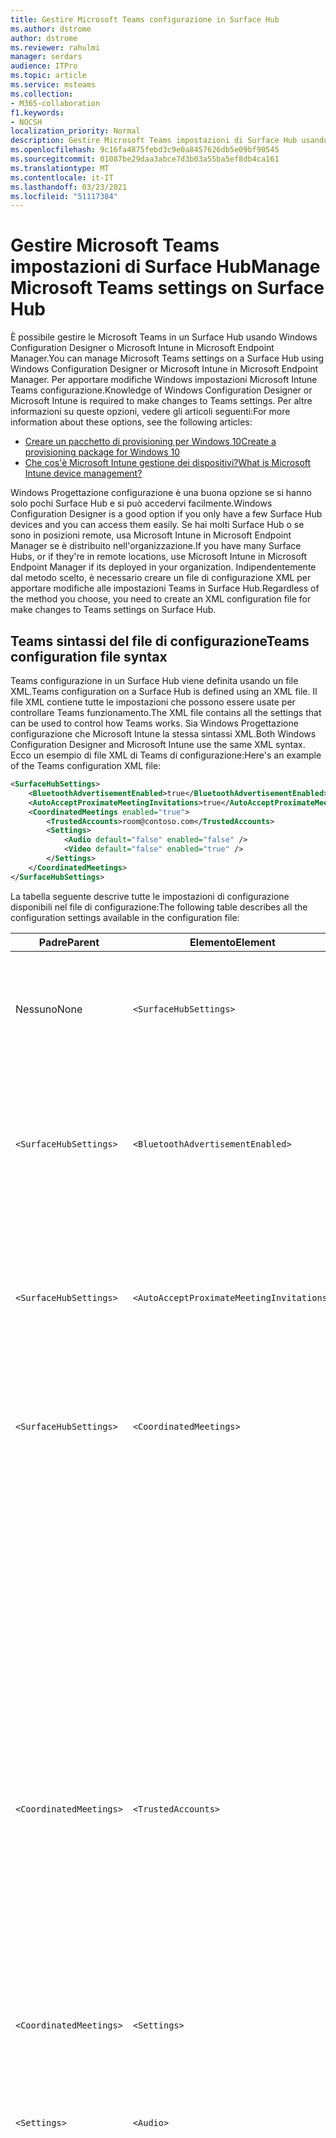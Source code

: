 ```yaml
---
title: Gestire Microsoft Teams configurazione in Surface Hub
ms.author: dstrome
author: dstrome
ms.reviewer: rahulmi
manager: serdars
audience: ITPro
ms.topic: article
ms.service: msteams
ms.collection:
- M365-collaboration
f1.keywords:
- NOCSH
localization_priority: Normal
description: Gestire Microsoft Teams impostazioni di Surface Hub usando Microsoft Intune e Windows Configuration Designer
ms.openlocfilehash: 9c16fa4875febd3c9e0a8457626db5e09bf90545
ms.sourcegitcommit: 01087be29daa3abce7d3b03a55ba5ef8db4ca161
ms.translationtype: MT
ms.contentlocale: it-IT
ms.lasthandoff: 03/23/2021
ms.locfileid: "51117384"
---
```

# <a name="manage-microsoft-teams-settings-on-surface-hub"></a><span data-ttu-id="0af92-103">Gestire Microsoft Teams impostazioni di Surface Hub</span><span class="sxs-lookup"><span data-stu-id="0af92-103">Manage Microsoft Teams settings on Surface Hub</span></span>

<span data-ttu-id="0af92-104">È possibile gestire le Microsoft Teams in un Surface Hub usando Windows Configuration Designer o Microsoft Intune in Microsoft Endpoint Manager.</span><span class="sxs-lookup"><span data-stu-id="0af92-104">You can manage Microsoft Teams settings on a Surface Hub using Windows Configuration Designer or Microsoft Intune in Microsoft Endpoint Manager.</span></span> <span data-ttu-id="0af92-105">Per apportare modifiche Windows impostazioni Microsoft Intune Teams configurazione.</span><span class="sxs-lookup"><span data-stu-id="0af92-105">Knowledge of Windows Configuration Designer or Microsoft Intune is required to make changes to Teams settings.</span></span> <span data-ttu-id="0af92-106">Per altre informazioni su queste opzioni, vedere gli articoli seguenti:</span><span class="sxs-lookup"><span data-stu-id="0af92-106">For more information about these options, see the following articles:</span></span>

- [<span data-ttu-id="0af92-107">Creare un pacchetto di provisioning per Windows 10</span><span class="sxs-lookup"><span data-stu-id="0af92-107">Create a provisioning package for Windows 10</span></span>](/windows/configuration/provisioning-packages/provisioning-create-package)
- [<span data-ttu-id="0af92-108">Che cos'è Microsoft Intune gestione dei dispositivi?</span><span class="sxs-lookup"><span data-stu-id="0af92-108">What is Microsoft Intune device management?</span></span>](/mem/intune/remote-actions/device-management)

<span data-ttu-id="0af92-109">Windows Progettazione configurazione è una buona opzione se si hanno solo pochi Surface Hub e si può accedervi facilmente.</span><span class="sxs-lookup"><span data-stu-id="0af92-109">Windows Configuration Designer is a good option if you only have a few Surface Hub devices and you can access them easily.</span></span> <span data-ttu-id="0af92-110">Se hai molti Surface Hub o se sono in posizioni remote, usa Microsoft Intune in Microsoft Endpoint Manager se è distribuito nell'organizzazione.</span><span class="sxs-lookup"><span data-stu-id="0af92-110">If you have many Surface Hubs, or if they're in remote locations, use Microsoft Intune in Microsoft Endpoint Manager if its deployed in your organization.</span></span> <span data-ttu-id="0af92-111">Indipendentemente dal metodo scelto, è necessario creare un file di configurazione XML per apportare modifiche alle impostazioni Teams in Surface Hub.</span><span class="sxs-lookup"><span data-stu-id="0af92-111">Regardless of the method you choose, you need to create an XML configuration file for make changes to Teams settings on Surface Hub.</span></span>

## <a name="teams-configuration-file-syntax"></a><span data-ttu-id="0af92-112">Teams sintassi del file di configurazione</span><span class="sxs-lookup"><span data-stu-id="0af92-112">Teams configuration file syntax</span></span>

<span data-ttu-id="0af92-113">Teams configurazione in un Surface Hub viene definita usando un file XML.</span><span class="sxs-lookup"><span data-stu-id="0af92-113">Teams configuration on a Surface Hub is defined using an XML file.</span></span> <span data-ttu-id="0af92-114">Il file XML contiene tutte le impostazioni che possono essere usate per controllare Teams funzionamento.</span><span class="sxs-lookup"><span data-stu-id="0af92-114">The XML file contains all the settings that can be used to control how Teams works.</span></span> <span data-ttu-id="0af92-115">Sia Windows Progettazione configurazione che Microsoft Intune la stessa sintassi XML.</span><span class="sxs-lookup"><span data-stu-id="0af92-115">Both Windows Configuration Designer and Microsoft Intune use the same XML syntax.</span></span> <span data-ttu-id="0af92-116">Ecco un esempio di file XML di Teams di configurazione:</span><span class="sxs-lookup"><span data-stu-id="0af92-116">Here's an example of the Teams configuration XML file:</span></span>

```xml
<SurfaceHubSettings>
    <BluetoothAdvertisementEnabled>true</BluetoothAdvertisementEnabled>
    <AutoAcceptProximateMeetingInvitations>true</AutoAcceptProximateMeetingInvitations>
    <CoordinatedMeetings enabled="true"> 
        <TrustedAccounts>room@contoso.com</TrustedAccounts>
        <Settings> 
            <Audio default="false" enabled="false" />
            <Video default="false" enabled="true" /> 
        </Settings> 
    </CoordinatedMeetings>
</SurfaceHubSettings>
```

<span data-ttu-id="0af92-117">La tabella seguente descrive tutte le impostazioni di configurazione disponibili nel file di configurazione:</span><span class="sxs-lookup"><span data-stu-id="0af92-117">The following table describes all the configuration settings available in the configuration file:</span></span>

| <span data-ttu-id="0af92-118">Padre</span><span class="sxs-lookup"><span data-stu-id="0af92-118">Parent</span></span>                  | <span data-ttu-id="0af92-119">Elemento</span><span class="sxs-lookup"><span data-stu-id="0af92-119">Element</span></span>                                   | <span data-ttu-id="0af92-120">Attributo</span><span class="sxs-lookup"><span data-stu-id="0af92-120">Attribute</span></span> | <span data-ttu-id="0af92-121">Descrizione</span><span class="sxs-lookup"><span data-stu-id="0af92-121">Description</span></span>                                                                                                                                                                                                                                                                                                                                                                                                                                                                                                          |
|-------------------------|-------------------------------------------|-----------|----------------------------------------------------------------------------------------------------------------------------------------------------------------------------------------------------------------------------------------------------------------------------------------------------------------------------------------------------------------------------------------------------------------------------------------------------------------------------------------------------------------------|
| <span data-ttu-id="0af92-122">Nessuno</span><span class="sxs-lookup"><span data-stu-id="0af92-122">None</span></span>                    | `<SurfaceHubSettings>`                    |           | <span data-ttu-id="0af92-123">Contiene tutti gli elementi di configurazione Teams configurazione in un Surface Hub.</span><span class="sxs-lookup"><span data-stu-id="0af92-123">Contains all configuration elements for Teams configuration on a Surface Hub.</span></span>                                                                                                                                                                                                                                                                                                                                                                                                                                        |
| `<SurfaceHubSettings>`  | `<BluetoothAdvertisementEnabled>`         |           | <span data-ttu-id="0af92-124">Determina se Surface Hub annuncia che è disponibile per Bluetooth connessioni.</span><span class="sxs-lookup"><span data-stu-id="0af92-124">Determines whether Surface Hub advertises that it's available for Bluetooth connections.</span></span><br><span data-ttu-id="0af92-125">Valori accettati: `true` , `false`</span><span class="sxs-lookup"><span data-stu-id="0af92-125">Accepted values: `true`, `false`</span></span>                                                                                                                                                                                                                                                                                                                                                                                         |
| `<SurfaceHubSettings>`  | `<AutoAcceptProximateMeetingInvitations>` |           | <span data-ttu-id="0af92-126">Determina se Teams accetta automaticamente riunioni basate sulla prossimità.</span><span class="sxs-lookup"><span data-stu-id="0af92-126">Determines whether Teams will automatically accept proximity-based meetings.</span></span><br><span data-ttu-id="0af92-127">Valori accettati: `true` , `false`</span><span class="sxs-lookup"><span data-stu-id="0af92-127">Accepted values: `true`, `false`</span></span>                                                                                                                                                                                                                                                                                                                                                                                                     |
| `<SurfaceHubSettings>`  | `<CoordinatedMeetings>`                   |           | <span data-ttu-id="0af92-128">Contiene tutti gli elementi di configurazione per le riunioni coordinate.</span><span class="sxs-lookup"><span data-stu-id="0af92-128">Contains all configuration elements for Coordinated Meetings.</span></span>                                                                                                                                                                                                                                                                                                                                                                                                                                                        |
|                         |                                           | `enabled` | <span data-ttu-id="0af92-129">Determina se Teams è configurato per partecipare a riunioni coordinate con altri dispositivi.</span><span class="sxs-lookup"><span data-stu-id="0af92-129">Determines whether Teams is configured to participate in Coordinated Meetings with other devices.</span></span><br><span data-ttu-id="0af92-130">Valori accettati: `true` , `false`</span><span class="sxs-lookup"><span data-stu-id="0af92-130">Accepted values: `true`, `false`</span></span>                                                                                                                                                                                                                                                                                                                                                                                |
| `<CoordinatedMeetings>` | `<TrustedAccounts>`                       |           | <span data-ttu-id="0af92-131">Si tratta di un elenco separato da virgole di UPN per ogni dispositivo sala Teams o Surface Hub da cui il dispositivo deve accettare le convocazioni di partecipazione alla riunione o a cui devono essere inviate le convocazioni di partecipazione alla riunione.</span><span class="sxs-lookup"><span data-stu-id="0af92-131">This is a comma-separated list of UPNs for each Teams Room device or Surface Hub that the device should accept meeting join requests from, or to which meeting join requests should be sent.</span></span><br><span data-ttu-id="0af92-132">Valori accettati: stringa</span><span class="sxs-lookup"><span data-stu-id="0af92-132">Accepted values: string</span></span>                                                                                                                                                                                                                                                                                                                         |
| `<CoordinatedMeetings>` | `<Settings>`                              |           | <span data-ttu-id="0af92-133">Contiene gli elementi di configurazione audio e video per le riunioni coordinate</span><span class="sxs-lookup"><span data-stu-id="0af92-133">Contains configuration audio and video configuration elements for Coordinated Meetings</span></span>                                                                                                                                                                                                                                                                                                                                                                                                                               |
| `<Settings>`            | `<Audio>`                                 |           | <span data-ttu-id="0af92-134">Controlla la configurazione audio per Teams in un Surface Hub.</span><span class="sxs-lookup"><span data-stu-id="0af92-134">Controls audio configuration for Teams on a Surface Hub.</span></span>                                                                                                                                                                                                                                                                                                                                                                                                                                                             |
|                         |                                           | `default` | <span data-ttu-id="0af92-135">Determina il dispositivo in cui il microfono sarà attivo all'avvio di una riunione.</span><span class="sxs-lookup"><span data-stu-id="0af92-135">Determines on which device the microphone will be active when a meeting starts.</span></span> <span data-ttu-id="0af92-136">Questo campo può essere impostato su un solo dispositivo (in genere un dispositivo di Teams Rooms), mentre il resto dei dispositivi deve avere questo campo impostato su per evitare l'eco audio e `true` `false` il feedback.</span><span class="sxs-lookup"><span data-stu-id="0af92-136">Only one device (typically a Teams Rooms device) can have this field set to `true` while the rest of the devices must have this field set to `false` to avoid audio echo and feedback.</span></span><br><span data-ttu-id="0af92-137">Valori accettati: `true` , `false`</span><span class="sxs-lookup"><span data-stu-id="0af92-137">Accepted values: `true`, `false`</span></span>                                                                                                                                                                                                           |
|                         |                                           | `enabled` | <span data-ttu-id="0af92-138">Determina se i partecipanti a una riunione possono attivare o disattivare il microfono.</span><span class="sxs-lookup"><span data-stu-id="0af92-138">Determines whether participants in a meeting can toggle the microphone on or off.</span></span> <span data-ttu-id="0af92-139">Per i **dispositivi** in cui è impostata l'impostazione predefinita Audio, questa impostazione deve essere impostata su in modo che i partecipanti non possano attivare accidentalmente un microfono e causare eco `false` `false` audio o feedback.</span><span class="sxs-lookup"><span data-stu-id="0af92-139">Devices on which **Audio default** is set to `false` should have this setting set to `false` so that participants can't accidentally turn on a microphone and cause audio echo or feedback.</span></span><p><span data-ttu-id="0af92-140">Se **l'opzione Audio** predefinita è impostata su , questa impostazione viene ignorata e i partecipanti possono disattivare o `true` riattivare l'audio del microfono.</span><span class="sxs-lookup"><span data-stu-id="0af92-140">If **Audio default** is set to `true`, this setting is ignored and participants can mute or unmute the microphone.</span></span><br><span data-ttu-id="0af92-141">Valori accettati: `true` , `false`</span><span class="sxs-lookup"><span data-stu-id="0af92-141">Accepted values: `true`, `false`</span></span>                                                                               |
| `<Settings>`            | `<Video>`                                 |           | <span data-ttu-id="0af92-142">Controlla la configurazione video per Teams in un Surface Hub.</span><span class="sxs-lookup"><span data-stu-id="0af92-142">Controls video configuration for Teams on a Surface Hub.</span></span>                                                                                                                                                                                                                                                                                                                                                                                                                                                             |
|                         |                                           | `default` | <span data-ttu-id="0af92-143">Determina il dispositivo in cui la fotocamera sarà attiva all'avvio di una riunione.</span><span class="sxs-lookup"><span data-stu-id="0af92-143">Determines on which device the camera will be active when a meeting starts.</span></span> <span data-ttu-id="0af92-144">Per un'esperienza ottimale, è consigliabile impostare su solo il dispositivo Teams Rooms mentre tutti gli altri `true` dispositivi sono impostati su `false` .</span><span class="sxs-lookup"><span data-stu-id="0af92-144">For the best experience, we recommend that only the Teams Rooms device be set to `true` while all other devices are set to `false`.</span></span><br><span data-ttu-id="0af92-145">Valori accettati: `true` , `false`</span><span class="sxs-lookup"><span data-stu-id="0af92-145">Accepted values: `true`, `false`</span></span>                                                                                                                                                                                                                                                                  |
|                         |                                           | `enabled` | <span data-ttu-id="0af92-146">Determina se i partecipanti a una riunione possono attivare o disattivare la fotocamera.</span><span class="sxs-lookup"><span data-stu-id="0af92-146">Determines whether participants in a meeting can toggle the camera on or off.</span></span> <span data-ttu-id="0af92-147">È possibile impostare questa opzione su qualsiasi altro dispositivo nell'evento in cui i partecipanti vogliono condividere prospettive video diverse, ad esempio se un partecipante usa la lavagna Surface Hub `true` video.</span><span class="sxs-lookup"><span data-stu-id="0af92-147">You can set this to `true` on any other devices in the event participants want to share different video perspectives (such as if a participant is using the Surface Hub whiteboard).</span></span> <span data-ttu-id="0af92-148">Se non si vuole che i partecipanti accendono o spegnino una fotocamera in un dispositivo, impostare questa opzione su `false` .</span><span class="sxs-lookup"><span data-stu-id="0af92-148">If you don't want participants to turn a camera on or off on a device, set this to `false`.</span></span><p> <span data-ttu-id="0af92-149">Se **l'impostazione predefinita** video è impostata su , questa impostazione viene ignorata e i partecipanti possono attivare o disattivare `true` la fotocamera.</span><span class="sxs-lookup"><span data-stu-id="0af92-149">If **Video default** is set to `true`, this setting is ignored and participants can turn the camera on or off.</span></span><br><span data-ttu-id="0af92-150">Valori accettati: `true` , `false`</span><span class="sxs-lookup"><span data-stu-id="0af92-150">Accepted values: `true`, `false`</span></span> |

## <a name="apply-teams-settings-to-surface-hub"></a><span data-ttu-id="0af92-151">Applicare Teams impostazioni di Surface Hub</span><span class="sxs-lookup"><span data-stu-id="0af92-151">Apply Teams settings to Surface Hub</span></span>

<span data-ttu-id="0af92-152">Applicare o aggiornare le Teams di configurazione Surface Hub usando Windows Configuration Designer o Microsoft Intune in Microsoft Endpoint Manager.</span><span class="sxs-lookup"><span data-stu-id="0af92-152">Apply or update Teams configuration settings on Surface Hub using either Windows Configuration Designer or Microsoft Intune in Microsoft Endpoint Manager.</span></span>

### <a name="use-windows-configuration-designer"></a><span data-ttu-id="0af92-153">Usare Windows Progettazione configurazione</span><span class="sxs-lookup"><span data-stu-id="0af92-153">Use Windows Configuration Designer</span></span>

<span data-ttu-id="0af92-154">È possibile usare Windows Configuration Designer per creare un pacchetto di provisioning che è possibile usare per applicare Teams impostazioni ai Surface Hub.</span><span class="sxs-lookup"><span data-stu-id="0af92-154">You can use Windows Configuration Designer to create a provisioning package that you can use to apply Teams settings to your Surface Hubs.</span></span> <span data-ttu-id="0af92-155">Incollare il file XML creato in precedenza in Progettazione Windows configurazione per creare il pacchetto di provisioning.</span><span class="sxs-lookup"><span data-stu-id="0af92-155">You'll paste the XML file you created above into Windows Configuration Designer to create the provisioning package.</span></span>

> [!IMPORTANT]
> <span data-ttu-id="0af92-156">Se hai già applicato la configurazione Teams al tuo Surface Hub usando un pacchetto di provisioning e vuoi cambiarla, devi prima rimuovere il pacchetto di provisioning esistente.</span><span class="sxs-lookup"><span data-stu-id="0af92-156">If you've already applied Teams configuration to your Surface Hub using a provisioning package and want to change it, you need to remove the existing provisioning package first.</span></span> <span data-ttu-id="0af92-157">Per altre informazioni, vedere [Rimuovere un pacchetto di provisioning creato da Windows Configuration Designer.](#remove-a-provisioning-package-created-by-windows-configuration-designer)</span><span class="sxs-lookup"><span data-stu-id="0af92-157">For more information, see [Remove a provisioning package created by Windows Configuration Designer](#remove-a-provisioning-package-created-by-windows-configuration-designer).</span></span>

<span data-ttu-id="0af92-158">Eseguire le operazioni seguenti per creare il pacchetto di provisioning in Windows Configuration Designer:</span><span class="sxs-lookup"><span data-stu-id="0af92-158">Do the following to create the provisioning package in Windows Configuration Designer:</span></span>

1. <span data-ttu-id="0af92-159">Installare Windows Configuration Designer da Windows Store nel computer locale e aprirlo</span><span class="sxs-lookup"><span data-stu-id="0af92-159">Install Windows Configuration Designer from the Windows Store on your local computer and open it</span></span>
2. <span data-ttu-id="0af92-160">Selezionare **Provisioning Surface Hub dispositivi e** quindi passare **all'editor avanzato**</span><span class="sxs-lookup"><span data-stu-id="0af92-160">Select **Provision Surface Hub devices** and then **Switch to advanced editor**</span></span>
3. <span data-ttu-id="0af92-161">Nella schermata successiva espandere **WindowsTeamSettings**  >  **Teams** e selezionare **Configurazioni**</span><span class="sxs-lookup"><span data-stu-id="0af92-161">On the next screen, expand **WindowsTeamSettings** > **Teams** and select **Configurations**</span></span>
4. <span data-ttu-id="0af92-162">Nel campo accanto a **Configurazioni** nel riquadro centrale incollare la singola riga di CODICE XML creata in precedenza</span><span class="sxs-lookup"><span data-stu-id="0af92-162">In the field next to **Configurations** in the middle pane, paste the single line of XML you created above</span></span>
5. <span data-ttu-id="0af92-163">Selezionare **Esporta**  >  **pacchetto di provisioning**</span><span class="sxs-lookup"><span data-stu-id="0af92-163">Select **Export** > **Provisioning package**</span></span>
6. <span data-ttu-id="0af92-164">Specificare un nome per il pacchetto di provisioning in **Nome** e selezionare   >  **Avanti**</span><span class="sxs-lookup"><span data-stu-id="0af92-164">Provide a name for the provisioning package in **Name** and select **Next** > **Next**</span></span>
7. <span data-ttu-id="0af92-165">Specificare un percorso in cui salvare il pacchetto di provisioning e selezionare **Avanti**</span><span class="sxs-lookup"><span data-stu-id="0af92-165">Specify a location to save the provisioning package and select **Next**</span></span>
8. <span data-ttu-id="0af92-166">Selezionare **Genera** per creare il pacchetto di provisioning e quindi **fine**</span><span class="sxs-lookup"><span data-stu-id="0af92-166">Select **Build** to create the provisioning package and then **Finish**</span></span>

<span data-ttu-id="0af92-167">Infine, dopo aver creato il pacchetto di provisioning, eseguire le operazioni seguenti per applicare il pacchetto di provisioning al Surface Hub:</span><span class="sxs-lookup"><span data-stu-id="0af92-167">Finally, after you've created the provisioning package, do the following to apply the provisioning package to your Surface Hub:</span></span>

1. <span data-ttu-id="0af92-168">Salvare il pacchetto di provisioning creato in precedenza in un'unità USB</span><span class="sxs-lookup"><span data-stu-id="0af92-168">Save the provisioning package you created above to a USB drive</span></span>
2. <span data-ttu-id="0af92-169">Inserire l'unità USB nel Surface Hub</span><span class="sxs-lookup"><span data-stu-id="0af92-169">Insert the USB drive into your Surface Hub</span></span>
3. <span data-ttu-id="0af92-170">Nel Surface Hub, apri il menu Start, seleziona **Tutte le app** e quindi seleziona **Impostazioni**</span><span class="sxs-lookup"><span data-stu-id="0af92-170">On your Surface Hub, open the Start menu, select **All apps**, and then select **Settings**</span></span>
4. <span data-ttu-id="0af92-171">Specificare il nome utente e la password dell'amministratore e quindi selezionare **Sì**</span><span class="sxs-lookup"><span data-stu-id="0af92-171">Provide your admin username and password and then select **Yes**</span></span>
5. <span data-ttu-id="0af92-172">Passare a **Surface Hub**, **Gestione dispositivi**, Aggiungere o rimuovere un pacchetto di **provisioning** e quindi aggiungere **un pacchetto**</span><span class="sxs-lookup"><span data-stu-id="0af92-172">Go to **Surface Hub**, **Device management**, **Add or remove a provisioning package**, and then **Add a package**</span></span>
6. <span data-ttu-id="0af92-173">In **Selezionare un pacchetto** selezionare **Aggiungi** accanto al pacchetto di provisioning e quindi riavviare il Surface Hub</span><span class="sxs-lookup"><span data-stu-id="0af92-173">Under **Select a package**, select **Add** next to your provisioning package, and then restart your Surface Hub</span></span>

### <a name="use-microsoft-intune"></a><span data-ttu-id="0af92-174">Usare Microsoft Intune</span><span class="sxs-lookup"><span data-stu-id="0af92-174">Use Microsoft Intune</span></span>

<span data-ttu-id="0af92-175">Se i surface hub sono gestiti con Microsoft Intune in Microsoft Endpoint Management, puoi usarlo per applicare le impostazioni Teams a Surface Hub.If your Surface Hubs are managed using Microsoft Intune in Microsoft Endpoint Management, you can use it to apply Teams settings to your Surface Hubs.</span><span class="sxs-lookup"><span data-stu-id="0af92-175">If your Surface Hubs are managed using Microsoft Intune in Microsoft Endpoint Management, you can use it to apply Teams settings to your Surface Hubs.</span></span> <span data-ttu-id="0af92-176">Si creerà un nuovo profilo di configurazione e quindi incollare al suo interno il file XML creato in precedenza.</span><span class="sxs-lookup"><span data-stu-id="0af92-176">You'll create a new configuration profile and then paste the XML file you created above into it.</span></span>

> [!IMPORTANT]
> <span data-ttu-id="0af92-177">I Surface Hub devono essere in un gruppo di dispositivi in modo che il Microsoft Intune possa identificare i dispositivi a cui applicare il profilo di configurazione.</span><span class="sxs-lookup"><span data-stu-id="0af92-177">Your Surface Hubs need to be in a device group so that the Microsoft Intune can identify which devices to apply the configuration profile to.</span></span> <span data-ttu-id="0af92-178">Per informazioni su come creare un gruppo di dispositivi, vedere [Aggiungere gruppi per organizzare utenti e dispositivi.](/mem/intune/fundamentals/groups-add)</span><span class="sxs-lookup"><span data-stu-id="0af92-178">For information about how to create a device group, see [Add groups to organize users and devices](/mem/intune/fundamentals/groups-add).</span></span>

<span data-ttu-id="0af92-179">Eseguire le operazioni seguenti per creare un profilo di configurazione per applicare Teams impostazioni ai Surface Hub:</span><span class="sxs-lookup"><span data-stu-id="0af92-179">Do the following to create a configuration profile to apply Teams settings to your Surface Hubs:</span></span>

1. <span data-ttu-id="0af92-180">Accedi a Microsoft Endpoint Manager visitandohttps://endpoint.microsoft.com/</span><span class="sxs-lookup"><span data-stu-id="0af92-180">Sign in to Microsoft Endpoint Manager by visiting https://endpoint.microsoft.com/</span></span>
2. <span data-ttu-id="0af92-181">Passare a **Profili di**  >  **configurazione dispositivi** e selezionare Crea **profilo**</span><span class="sxs-lookup"><span data-stu-id="0af92-181">Navigate to **Devices** > **Configuration profiles** and select **Create profile**</span></span>
3. <span data-ttu-id="0af92-182">In **Piattaforma** selezionare Windows 10 **e versioni successive**</span><span class="sxs-lookup"><span data-stu-id="0af92-182">Under **Platform**, select **Windows 10 and later**</span></span>
4. <span data-ttu-id="0af92-183">In **Profilo** selezionare **Personalizzato** e quindi fare clic su **Crea**</span><span class="sxs-lookup"><span data-stu-id="0af92-183">Under **Profile**, select **Custom**, and then click **Create**</span></span>
5. <span data-ttu-id="0af92-184">Nella scheda **Nozioni di** base, in **Nome,** specificare un nome descrittivo per il profilo di configurazione e selezionare **Avanti**</span><span class="sxs-lookup"><span data-stu-id="0af92-184">On the **Basics** tab, in **Name**, provide a descriptive name for your configuration profile and select **Next**</span></span>
6. <span data-ttu-id="0af92-185">Nella scheda **Impostazioni di** configurazione selezionare **Aggiungi**</span><span class="sxs-lookup"><span data-stu-id="0af92-185">On the **Configuration settings** tab, select **Add**</span></span>
7. <span data-ttu-id="0af92-186">Nel riquadro **Aggiungi riga** eseguire le operazioni seguenti:</span><span class="sxs-lookup"><span data-stu-id="0af92-186">In the **Add row** pane, do the following:</span></span>
    1. <span data-ttu-id="0af92-187">Specificare un nome descrittivo e, facoltativamente, una descrizione dell'impostazione Teams che si sta aggiungendo</span><span class="sxs-lookup"><span data-stu-id="0af92-187">Provide a descriptive name and, optionally, a description of the Teams setting you're adding</span></span>
    2. <span data-ttu-id="0af92-188">In **OMA-URI** immettere `./Vendor/MSFT/SurfaceHub/InBoxApps/Teams/Configurations`</span><span class="sxs-lookup"><span data-stu-id="0af92-188">In **OMA-URI**, enter `./Vendor/MSFT/SurfaceHub/InBoxApps/Teams/Configurations`</span></span>
    3. <span data-ttu-id="0af92-189">In **Tipo di dati** selezionare Stringa **(file XML)**</span><span class="sxs-lookup"><span data-stu-id="0af92-189">In **Data type**, select **String (XML file)**</span></span>
    4. <span data-ttu-id="0af92-190">Aprire il browser dei file, selezionare il file XML creato in precedenza e **quindi apri**</span><span class="sxs-lookup"><span data-stu-id="0af92-190">Open the file browser, select the XML file you created above, and **Open**</span></span>
8. <span data-ttu-id="0af92-191">Selezionare **Aggiungi** e quindi **Avanti**</span><span class="sxs-lookup"><span data-stu-id="0af92-191">Select **Add** and then **Next**</span></span>
9. <span data-ttu-id="0af92-192">Nella scheda **Attività verificare** che l'opzione Assegna a **sia** impostata su **Gruppi selezionati**</span><span class="sxs-lookup"><span data-stu-id="0af92-192">On the **Assignments** tab, make sure **Assign to** is set to **Selected groups**</span></span>
10. <span data-ttu-id="0af92-193">In **Gruppi selezionati** seleziona Seleziona gruppi da **includere** e scegli il gruppo che contiene i tuoi Surface Hub, quindi seleziona **Seleziona**</span><span class="sxs-lookup"><span data-stu-id="0af92-193">Under **Selected groups**, select **Select groups to include** and choose the group that contains your Surface Hubs, and then select **Select**</span></span>
11. <span data-ttu-id="0af92-194">Selezionare **Avanti**, **Avanti**</span><span class="sxs-lookup"><span data-stu-id="0af92-194">Select **Next**, **Next**</span></span>
12. <span data-ttu-id="0af92-195">Nella scheda **Revisione + crea** selezionare **Crea**</span><span class="sxs-lookup"><span data-stu-id="0af92-195">On the **Review + create**, select **Create**</span></span>

## <a name="remove-teams-settings-from-a-surface-hub"></a><span data-ttu-id="0af92-196">Rimuovere Teams impostazioni da un Surface Hub</span><span class="sxs-lookup"><span data-stu-id="0af92-196">Remove Teams settings from a Surface Hub</span></span>

<span data-ttu-id="0af92-197">Rimuovere Teams di configurazione in Surface Hub usando Windows Configuration Designer o Microsoft Intune in Microsoft Endpoint Manager.</span><span class="sxs-lookup"><span data-stu-id="0af92-197">Remove Teams configuration settings on Surface Hub using either Windows Configuration Designer or Microsoft Intune in Microsoft Endpoint Manager.</span></span>

### <a name="remove-a-provisioning-package-created-by-windows-configuration-designer"></a><span data-ttu-id="0af92-198">Rimuovere un pacchetto di provisioning creato da Windows Configuration Designer</span><span class="sxs-lookup"><span data-stu-id="0af92-198">Remove a provisioning package created by Windows Configuration Designer</span></span>

<span data-ttu-id="0af92-199">Se sono state applicate Teams a un Surface Hub usando un pacchetto di provisioning creato da Windows Configuration Designer, usare la procedura seguente per rimuovere il pacchetto e le relative impostazioni:</span><span class="sxs-lookup"><span data-stu-id="0af92-199">If you applied Teams settings to a Surface Hub using a provisioning package created by Windows Configuration Designer, use the following steps to remove the package and its settings:</span></span>

1. <span data-ttu-id="0af92-200">Nel Surface Hub, apri il menu Start, seleziona **Tutte le app** e quindi seleziona **Impostazioni**</span><span class="sxs-lookup"><span data-stu-id="0af92-200">On your Surface Hub, open the Start menu, select **All apps**, and then select **Settings**</span></span>
2. <span data-ttu-id="0af92-201">Specificare il nome utente e la password dell'amministratore e quindi selezionare **Sì**</span><span class="sxs-lookup"><span data-stu-id="0af92-201">Provide your admin username and password and then select **Yes**</span></span>
3. <span data-ttu-id="0af92-202">Passare a **Surface Hub**, **Gestione dispositivi** e quindi aggiungere o rimuovere un pacchetto di **provisioning**</span><span class="sxs-lookup"><span data-stu-id="0af92-202">Go to **Surface Hub**, **Device management** and then **Add or remove a provisioning package**</span></span>
4. <span data-ttu-id="0af92-203">Accanto al pacchetto di provisioning da rimuovere, seleziona **Rimuovi**</span><span class="sxs-lookup"><span data-stu-id="0af92-203">Next to the provisioning package you want to remove, select **Remove**</span></span>
5. <span data-ttu-id="0af92-204">Passare a **Surface Hub** e quindi alle **funzionalità di & app**</span><span class="sxs-lookup"><span data-stu-id="0af92-204">Go to **Surface Hub** and then **Apps & features**</span></span>
6. <span data-ttu-id="0af92-205">Trovare **Microsoft Teams per Surface Hub** e quindi selezionare Opzioni **avanzate**</span><span class="sxs-lookup"><span data-stu-id="0af92-205">Find **Microsoft Teams for Surface Hub** and then select **Advanced Options**</span></span>
7. <span data-ttu-id="0af92-206">Seleziona **Reimposta** e quindi **reimposta di** nuovo</span><span class="sxs-lookup"><span data-stu-id="0af92-206">Select **Reset**, and then **Reset** again</span></span>
8. <span data-ttu-id="0af92-207">Riavviare il Surface Hub</span><span class="sxs-lookup"><span data-stu-id="0af92-207">Restart your Surface Hub</span></span>

### <a name="remove-settings-applied-by-microsoft-intune"></a><span data-ttu-id="0af92-208">Rimuovere le impostazioni applicate da Microsoft Intune</span><span class="sxs-lookup"><span data-stu-id="0af92-208">Remove settings applied by Microsoft Intune</span></span>

<span data-ttu-id="0af92-209">Se sono state applicate Teams a un Surface Hub usando Microsoft Intune in Microsoft Endpoint Management, usare la procedura seguente per rimuovere il profilo di configurazione e le relative impostazioni:</span><span class="sxs-lookup"><span data-stu-id="0af92-209">If you applied Teams settings to a Surface Hub using Microsoft Intune in Microsoft Endpoint Management, use the following steps to remove the configuration profile and its settings:</span></span>

1. <span data-ttu-id="0af92-210">Accedi a Microsoft Endpoint Manager visitandohttps://endpoint.microsoft.com/</span><span class="sxs-lookup"><span data-stu-id="0af92-210">Sign in to Microsoft Endpoint Manager by visiting https://endpoint.microsoft.com/</span></span>
2. <span data-ttu-id="0af92-211">Passare ai **profili di configurazione** dei  >  **dispositivi**</span><span class="sxs-lookup"><span data-stu-id="0af92-211">Navigate to **Devices** > **Configuration profiles**</span></span>
3. <span data-ttu-id="0af92-212">Selezionare il profilo di configurazione che contiene le impostazioni della riunione coordinata da rimuovere</span><span class="sxs-lookup"><span data-stu-id="0af92-212">Select the configuration profile that contains the Coordinated Meeting settings you want to remove</span></span>
4. <span data-ttu-id="0af92-213">Nella pagina dei dettagli del profilo di configurazione selezionare **Elimina** e quindi **OK**</span><span class="sxs-lookup"><span data-stu-id="0af92-213">On the configuration profile details page, select **Delete** and then **OK**</span></span>

<span data-ttu-id="0af92-214">Dopo aver rimosso il profilo di configurazione che conteneva le impostazioni riunione coordinata per il Surface Hub, usare la procedura seguente per reimpostare l'app Teams nel Surface Hub:</span><span class="sxs-lookup"><span data-stu-id="0af92-214">After you've removed configuration profile that contained the Coordinated Meeting settings for your Surface Hub, use the following steps to reset the Teams app on the Surface Hub:</span></span>

1. <span data-ttu-id="0af92-215">Nel Surface Hub, apri il menu Start, seleziona **Tutte le app** e quindi seleziona **Impostazioni**</span><span class="sxs-lookup"><span data-stu-id="0af92-215">On your Surface Hub, open the Start menu, select **All apps**, and then select **Settings**</span></span>
2. <span data-ttu-id="0af92-216">Specificare il nome utente e la password dell'amministratore e quindi selezionare **Sì**</span><span class="sxs-lookup"><span data-stu-id="0af92-216">Provide your admin username and password and then select **Yes**</span></span>
3. <span data-ttu-id="0af92-217">Passare a **Surface Hub** e quindi alle **funzionalità di & app**</span><span class="sxs-lookup"><span data-stu-id="0af92-217">Go to **Surface Hub** and then **Apps & features**</span></span>
4. <span data-ttu-id="0af92-218">Trovare **Microsoft Teams per Surface Hub** e quindi selezionare Opzioni **avanzate**</span><span class="sxs-lookup"><span data-stu-id="0af92-218">Find **Microsoft Teams for Surface Hub** and then select **Advanced Options**</span></span>
5. <span data-ttu-id="0af92-219">Seleziona **Reimposta** e quindi **reimposta di** nuovo</span><span class="sxs-lookup"><span data-stu-id="0af92-219">Select **Reset**, and then **Reset** again</span></span>
6. <span data-ttu-id="0af92-220">Riavviare il Surface Hub</span><span class="sxs-lookup"><span data-stu-id="0af92-220">Restart your Surface Hub</span></span>